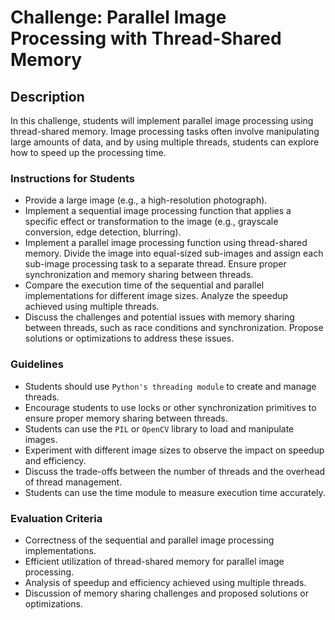 # Challenge: Parallel Image Processing with Thread-Shared Memory

## Description 

In this challenge, students will implement parallel image processing using thread-shared memory. Image processing tasks often involve manipulating large amounts of data, and by using multiple threads, students can explore how to speed up the processing time.

### Instructions for Students
- Provide a large image (e.g., a high-resolution photograph).
- Implement a sequential image processing function that applies a specific effect or transformation to the image (e.g., grayscale conversion, edge detection, blurring).
- Implement a parallel image processing function using thread-shared memory. Divide the image into equal-sized sub-images and assign each sub-image processing task to a separate thread. Ensure proper synchronization and memory sharing between threads.
- Compare the execution time of the sequential and parallel implementations for different image sizes. Analyze the speedup achieved using multiple threads.
- Discuss the challenges and potential issues with memory sharing between threads, such as race conditions and synchronization. Propose solutions or optimizations to address these issues.

### Guidelines
- Students should use `Python's threading module` to create and manage threads.
- Encourage students to use locks or other synchronization primitives to ensure proper memory sharing between threads.
- Students can use the `PIL` or `OpenCV` library to load and manipulate images.
- Experiment with different image sizes to observe the impact on speedup and efficiency.
- Discuss the trade-offs between the number of threads and the overhead of thread management.
- Students can use the time module to measure execution time accurately.

### Evaluation Criteria

- Correctness of the sequential and parallel image processing implementations.
- Efficient utilization of thread-shared memory for parallel image processing.
- Analysis of speedup and efficiency achieved using multiple threads.
- Discussion of memory sharing challenges and proposed solutions or optimizations.